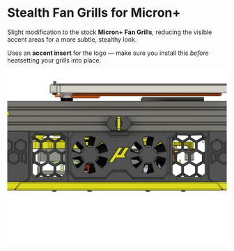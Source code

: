 # Stealth Fan Grills for Micron+

Slight modification to the stock **Micron+ Fan Grills**, reducing the visible accent areas for a more subtle, stealthy look.

Uses an **accent insert** for the logo — make sure you install this *before* heatsetting your grills into place.

![Stealth Fan Grill Example](Images/StealthFanGrill.png)